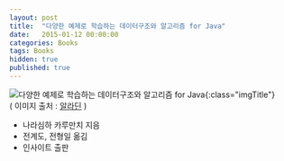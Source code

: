 ```yaml
---
layout: post
title:  "다양한 예제로 학습하는 데이터구조와 알고리즘 for Java"
date:   2015-01-12 00:00:00 
categories: Books
tags: Books
hidden: true
published: true
---
```


![다양한 예제로 학습하는 데이터구조와 알고리즘 for Java](http://image.aladin.co.kr/product/3624/38/cover/8966260594_1.jpg){:class="imgTitle"}  
( 이미지 출처 : [알라딘](http://www.aladin.co.kr/shop/wproduct.aspx?ItemId=36243861) )  

  * 나라심하 카루만치 지음
  * 전계도, 전형일 옮김
  * 인사이트 출판

<!--more-->
